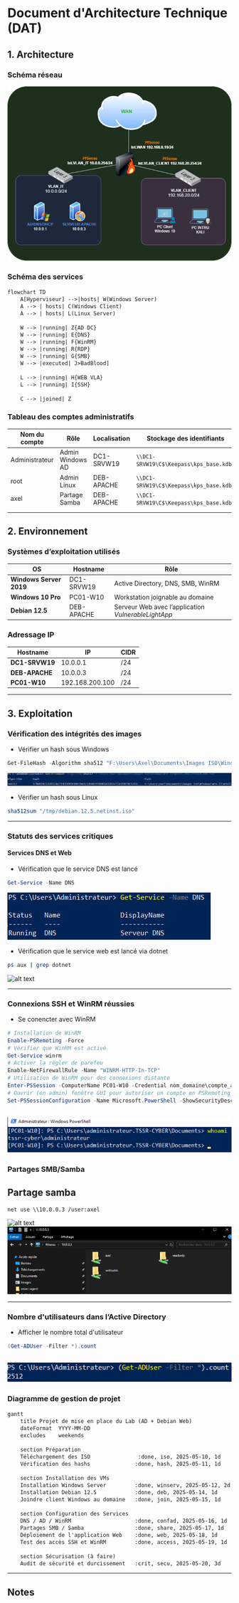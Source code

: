 
# Document d'Architecture Technique (DAT)

## 1. Architecture

### Schéma réseau

![alt text](<Lab_BadBlood.drawio.png>)


### Schéma des services

```mermaid
flowchart TD
    A[Hyperviseur] -->|hosts| W(Windows Server)
    A --> | hosts| C(Windows Client)
    A --> | hosts| L(Linux Server)

    W --> |running| Z{AD DC}
    W --> |running| E{DNS}
    W --> |running| F{WinRM}
    W --> |running| R{RDP}
    W --> |running| G{SMB} 
    W --> |executed| J>BadBlood] 

    L --> |running| H{WEB VLA}
    L --> |running| I{SSH}

    C --> |joined| Z
```



### Tableau des comptes administratifs

| Nom du compte        | Rôle              | Localisation   | Stockage des identifiants         |
|---------------------|------------------|----------------|---------------------------------------|
| Administrateur    | Admin Windows AD   | DC1-SRVW19     | `\\DC1-SRVW19\C$\Keepass\kps_base.kdbx`  |
| root                | Admin Linux        | DEB-APACHE     | `\\DC1-SRVW19\C$\Keepass\kps_base.kdbx`   |
|       axel           |  Partage Samba   |  DEB-APACHE   |   `\\DC1-SRVW19\C$\Keepass\kps_base.kdbx`  |
|                     |                     |               |                                           |
|                      |                       |                 |                                          


## 2. Environnement

### Systèmes d’exploitation utilisés
|        OS                 | Hostname   |            Rôle                              |
|--------------------------|------------|---------------------------------------------------|                
| **Windows Server 2019**  | DC1-SRVW19 | Active Directory, DNS, SMB, WinRM                | 
|  **Windows 10 Pro**       | PC01-W10   | Workstation joignable au domaine                   | 
|  **Debian 12.5**         | DEB-APACHE | Serveur Web avec l’application _VulnerableLightApp_ | 

### Adressage IP

|        Hostname          |   IP        |  CIDR   |
|------------------------|--------------|---------|               
| **DC1-SRVW19**          | 10.0.0.1         | /24 |
|   **DEB-APACHE**        | 10.0.0.3        | /24 |
|  **PC01-W10**         | 192.168.200.100    |  /24 |

---

## 3. Exploitation

### Vérification des intégrités des images

* Vérifier un hash sous Windows
```powershell
Get-FileHash -Algorithm sha512 "F:\Users\Axel\Documents\Images ISO\Windows\Win 11\Win11_24H2_French_x64.iso"
```
![alt text](<File_Hash.png>)

* Vérifier un hash sous Linux
```bash
sha512sum "/tmp/debian.12.5.netinst.iso"
```
---

### Statuts des services critiques

#### Services DNS et Web

* Vérification que le service DNS est lancé 
```powershell
Get-Service -Name DNS
```
![alt text](<Check_DNS_Service.png>)
* Vérification que le service web est lancé via dotnet
```bash
ps aux | grep dotnet
```
![alt text](<Vérif_dotnet.png>)

---

### Connexions SSH et WinRM réussies

* Se conencter avec WinRM
```powershell
# Installation de WinRM
Enable-PSRemoting -Force
# Vérifier que WinRM est activé
Get-Service winrm
# Activer la règler de parefeu
Enable-NetFirewallRule -Name "WINRM-HTTP-In-TCP"
# Utilisation de WinRM pour des connexions distante
Enter-PSSession -ComputerName PC01-W10 -Credential nom_domaine\compte_admin
# Ouvrir (en admin) fenêtre GUI pour autoriser un compte en PSRemoting
Set-PSSessionConfiguration -Name Microsoft.PowerShell -ShowSecurityDescriptorUI
```
![alt text](<winrm_whoami.png>)
---

### Partages SMB/Samba

## Partage samba

```batch
net use \\10.0.0.3 /user:axel
```
![alt text](<Vérif_partage_samba.png>)
![alt text](<Partage_samba.png>)

---

### Nombre d'utilisateurs dans l’Active Directory

* Afficher le nombre total d'utilisateur
```powershell
(Get-ADUser -Filter *).count
```
![alt text](<Nombre_User_AD.png>)
---

### Diagramme de gestion de projet

```mermaid
gantt
    title Projet de mise en place du Lab (AD + Debian Web)
    dateFormat  YYYY-MM-DD
    excludes    weekends

    section Préparation
    Téléchargement des ISO               :done, iso, 2025-05-10, 1d
    Vérification des hashs              :done, hash, 2025-05-11, 1d

    section Installation des VMs
    Installation Windows Server         :done, winserv, 2025-05-12, 2d
    Installation Debian 12.5            :done, deb, 2025-05-14, 1d
    Joindre client Windows au domaine   :done, join, 2025-05-15, 1d

    section Configuration des Services
    DNS / AD / WinRM                    :done, confad, 2025-05-16, 1d
    Partages SMB / Samba                :done, share, 2025-05-17, 1d
    Déploiement de l'application Web    :done, web, 2025-05-18, 1d
    Test des accès SSH et WinRM         :done, access, 2025-05-19, 1d

    section Sécurisation (à faire)
    Audit de sécurité et durcissement   :crit, secu, 2025-05-20, 3d
```
---

## Notes


